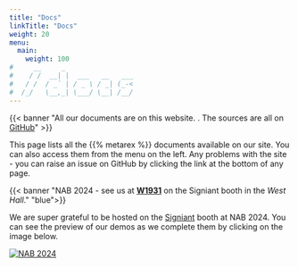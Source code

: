 ```yaml
---
title: "Docs"
linkTitle: "Docs"
weight: 20
menu:
  main:
    weight: 100
#     __     _
#    / /  __| |  ___   __   ___
#   / /  / _` | / _ \ / _| (_-<
#  /_/   \__,_| \___/ \__| /__/
---
```


{{< banner "All our documents are on this website. . The sources are all on [GitHub](https://github.com/metarex-media)" >}}


This page lists all the {{% metarex %}} documents available on our site. You
can also access them from the menu on the left. Any problems with the site -
you can raise an issue on GitHub by clicking the link at the bottom of any
page.

<div class="ui center aligned  segment">

{{< banner "NAB 2024 - see us at **[W1931](https://nab24.mapyourshow.com/8_0/floorplan/?st=keyword&sv=w1931&hallID=W&selectedBooth=W1931)** on the Signiant booth in the _West Hall_." "blue">}}

We are super grateful to be hosted on the [Signiant] booth at NAB 2024. You can
see the preview of our demos as we complete them by clicking on the image
below.

<a href="/app/demos/">
   <img class="ui centered large bordered rounded image" src="/img/event/nab2024-launcher.png" alt="NAB 2024"/>
   </a>
</div>

[Signiant]: https://nab24.mapyourshow.com/8_0/floorplan/?st=keyword&sv=w1931&hallID=W&selectedBooth=W1931
